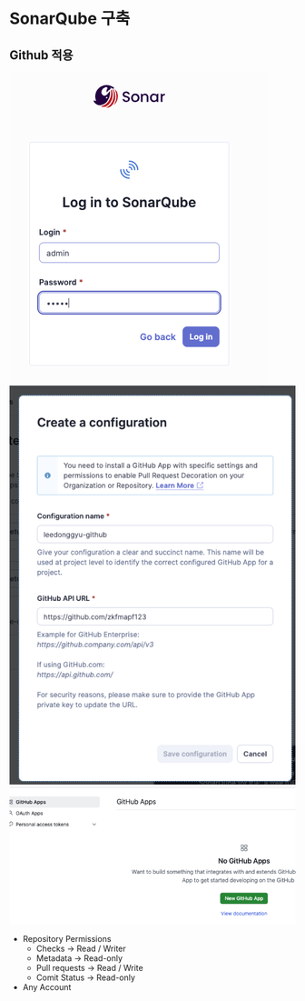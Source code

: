 # SonarQube 구축

## Github 적용

![1](./public/1.png)
![2](./public/2.png)
![3](./public/3.png)

- Repository Permissions
    - Checks -> Read / Writer
    - Metadata -> Read-only
    - Pull requests -> Read / Write
    - Comit Status -> Read-only
- Any Account
